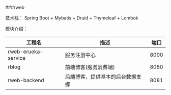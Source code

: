 ###rweb
>
技术栈：
Spring Boot + Mybatis + Druid + Thymeleaf + Lombok  

模块介绍：

<table>
	<thead>
		<tr>
      		<th>工程名</th>
      		<th wigth="50px">描述</th>
	  		<th>端口</th>
    	</tr>
  	</thead>
  	<tbody>
    	<tr>
      		<td>rweb-erueka-service</td>
      		<td>服务注册中心</td>
			<td>8000</td>
    	</tr>
    	<tr>
      		<td>rblog</td>
      		<td>前端博客(服务消费端)</td>
			<td>8080</td>
    	</tr>
		<tr>
      		<td>rweb-backend</td>
      		<td>后端博客，提供基本的后台数据支撑</td>
			<td>8081</td>
    	</tr>
  	</tbody>
</table>



